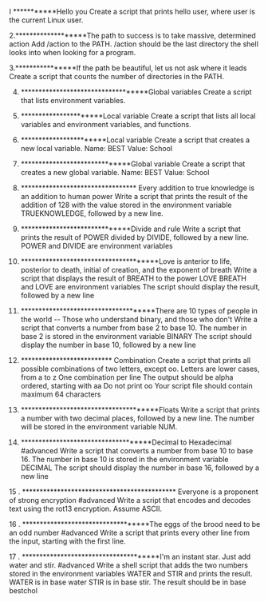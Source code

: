 I ***********Hello you
Create a script that prints hello user, where user is the current Linux user.


2.*******************The path to success is to take massive, determined action
Add /action to the PATH. /action should be the last directory the shell looks into when looking for a program.


3.****************If the path be beautiful, let us not ask where it leads
Create a script that counts the number of directories in the PATH.



4. ***********************************Global variables
Create a script that lists environment variables.

5. **********************Local variable
Create a script that lists all local variables and environment variables, and functions.


6. ***********************Local variable
Create a script that creates a new local variable.
Name: BEST
Value: School


7. ******************************Global variable
Create a script that creates a new global variable.
Name: BEST
Value: School



8. ********************************* Every addition to true knowledge is an addition to human power
Write a script that prints the result of the addition of 128 with the value stored in the environment
 variable TRUEKNOWLEDGE, followed by a new line.



9. ******************************Divide and rule
Write a script that prints the result of POWER divided by DIVIDE, followed by a new line.
POWER and DIVIDE are environment variables


10. **************************************Love is anterior to life, posterior to death, initial of creation, and the exponent of breath
Write a script that displays the result of BREATH to the power LOVE
BREATH and LOVE are environment variables
The script should display the result, followed by a new line




11. *************************************There are 10 types of people in the world -- Those who understand binary, and those who don't
Write a script that converts a number from base 2 to base 10.
The number in base 2 is stored in the environment variable BINARY
The script should display the number in base 10, followed by a new line



12. ************************** Combination
Create a script that prints all possible combinations of two letters, except oo.
Letters are lower cases, from a to z
One combination per line
The output should be alpha ordered, starting with aa
Do not print oo
Your script file should contain maximum 64 characters



13. **************************************Floats
Write a script that prints a number with two decimal places, followed by a new line.
The number will be stored in the environment variable NUM.



14. ************************************Decimal to Hexadecimal
#advanced
Write a script that converts a number from base 10 to base 16.
The number in base 10 is stored in the environment variable DECIMAL
The script should display the number in base 16, followed by a new line



15 . ******************************************** Everyone is a proponent of strong encryption
#advanced
Write a script that encodes and decodes text using the rot13 encryption. Assume ASCII.



16 . ***********************************The eggs of the brood need to be an odd number
#advanced
Write a script that prints every other line from the input, starting with the first line.


17 . **************************************I'm an instant star. Just add water and stir.
#advanced
Write a shell script that adds the two numbers stored in the environment variables WATER and STIR and prints the result.
WATER is in base water
STIR is in base stir.
The result should be in base bestchol
